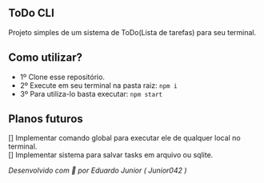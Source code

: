 ## ToDo CLI

Projeto simples de um sistema de ToDo(Lista de tarefas) para seu terminal.

## Como utilizar?
- 1º Clone esse repositório.
- 2º Execute em seu terminal na pasta raiz: `npm i`
- 3º Para utiliza-lo basta executar: `npm start`

## Planos futuros
[] Implementar comando global para executar ele de qualquer local no terminal. <br>
[] Implementar sistema para salvar tasks em arquivo ou sqlite.

_Desenvolvido com 💜 por Eduardo Junior ( Junior042 )_